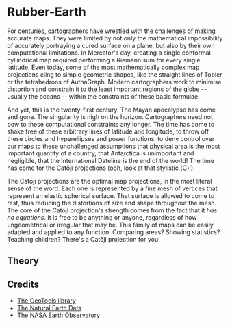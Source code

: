 # Rubber-Earth

For centuries, cartographers have wrestled with the challenges of making accurate maps.
They were limited by not only the mathematical impossibility of accurately portraying a
cured surface on a plane, but also by their own computational limitations. In Mercator's
day, creating a single conformal cyllindrical map required performing a Riemann sum for
every single latitude. Even today, some of the most mathematically complex map
projections cling to simple geometric shapes, like the straight lines of Tobler or the
tetrahedrons of AuthaGraph. Modern cartographers work to minimise distortion and
constrain it to the least important regions of the globe -- usually the oceans -- within
the constraints of these basic formulae.

And yet, this is the twenty-first century. The Mayan apocalypse has come and gone. The
singularity is nigh on the horizon. Cartographers need not bow to these computational
constraints any longer. The time has come to shake free of these arbitrary lines of
latitude and longitude, to throw off these circles and hyperellipses and power
functions, to deny control over our maps to these unchallenged assumptions that physical
area is the most important quantity of a country, that Antarctica is unimportant and
negligible, that the International Dateline is the end of the world! The time has come
for the Catōji projections (ooh, look at that stylistic ⟨C⟩!).

The Catōji projections are the optimal map projections, in the most literal sense of the
word. Each one is represented by a fine mesh of vertices that represent an elastic
spherical surface. That surface is allowed to come to rest, thus reducing the distortions
of size and shape throughout the mesh. The core of the Catōji projection's strength
comes from the fact that it _has no equations_. It is free to be anything or anyone,
regardless of how ungeometrical or irregular that may be. This family of maps can be
easily adapted and applied to any function. Comparing areas? Showing statistics?
Teaching children? There's a Catōji projection for you!

## Theory

## Credits

* [The GeoTools library](http://docs.geotools.org/)
* [The Natural Earth Data](https://www.naturalearthdata.com/)
* [The NASA Earth Observatory](https://neo.sci.gsfc.nasa.gov/)
